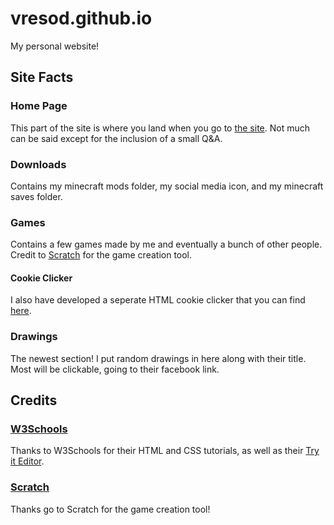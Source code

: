 
# vresod.github.io

My personal website!

## Site Facts

### Home Page

This part of the site is where you land when you go to [the site](https://vresod.github.io). Not  much can be said except for the inclusion of a small Q&A.

### Downloads

Contains my minecraft mods folder, my social media icon, and my minecraft saves folder.

### Games

Contains a few games made by me and eventually a bunch of other people. Credit to [Scratch](https://scratch.mit.edu) for the game creation tool.

#### Cookie Clicker

I also have developed a seperate HTML cookie clicker that you can find [here](https://vresod.github.io/cookieclicker).

### Drawings

The newest section! I put random drawings in here along with their title. Most will be clickable, going to their facebook link.

## Credits

### [W3Schools](https://w3schools.com)

Thanks to W3Schools for their HTML and CSS tutorials, as well as their [Try it Editor](https://www.w3schools.com/code/tryit.asp?filename=FU8LPIM0L0QM).
### [Scratch](https://www.scratch.mit.edu)

Thanks go to Scratch for the game creation tool!
